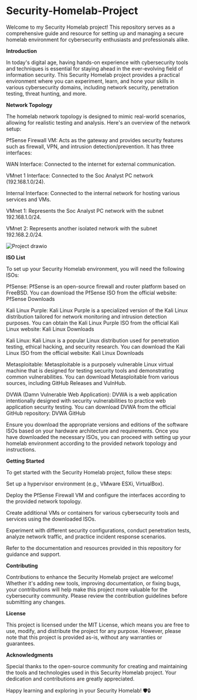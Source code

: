 # Security-Homelab-Project

Welcome to my Security Homelab project! This repository serves as a comprehensive guide and resource for setting up and managing a secure homelab environment for cybersecurity enthusiasts and professionals alike.

**Introduction**

In today's digital age, having hands-on experience with cybersecurity tools and techniques is essential for staying ahead in the ever-evolving field of information security. This Security Homelab project provides a practical environment where you can experiment, learn, and hone your skills in various cybersecurity domains, including network security, penetration testing, threat hunting, and more.

**Network Topology**

The homelab network topology is designed to mimic real-world scenarios, allowing for realistic testing and analysis. Here's an overview of the network setup:

PfSense Firewall VM: Acts as the gateway and provides security features such as firewall, VPN, and intrusion detection/prevention. It has three interfaces:

WAN Interface: Connected to the internet for external communication.

VMnet 1 Interface: Connected to the Soc Analyst PC network (192.168.1.0/24).

Internal Interface: Connected to the internal network for hosting various services and VMs.

VMnet 1: Represents the Soc Analyst PC network with the subnet 192.168.1.0/24.

VMnet 2: Represents another isolated network with the subnet 192.168.2.0/24.

![Project drawio](https://github.com/jaykpatel14/Security-Homelab-Project/assets/139708703/6b91194a-ccbb-4301-bf12-5ad307be863d)


**ISO List**

To set up your Security Homelab environment, you will need the following ISOs:

PfSense: PfSense is an open-source firewall and router platform based on FreeBSD. You can download the PfSense ISO from the official website: PfSense Downloads

Kali Linux Purple: Kali Linux Purple is a specialized version of the Kali Linux distribution tailored for network monitoring and intrusion detection purposes. You can obtain the Kali Linux Purple ISO from the official Kali Linux website: Kali Linux Downloads

Kali Linux: Kali Linux is a popular Linux distribution used for penetration testing, ethical hacking, and security research. You can download the Kali Linux ISO from the official website: Kali Linux Downloads

Metasploitable: Metasploitable is a purposely vulnerable Linux virtual machine that is designed for testing security tools and demonstrating common vulnerabilities. You can download Metasploitable from various sources, including GitHub Releases and VulnHub.

DVWA (Damn Vulnerable Web Application): DVWA is a web application intentionally designed with security vulnerabilities to practice web application security testing. You can download DVWA from the official GitHub repository: DVWA GitHub

Ensure you download the appropriate versions and editions of the software ISOs based on your hardware architecture and requirements. Once you have downloaded the necessary ISOs, you can proceed with setting up your homelab environment according to the provided network topology and instructions.

**Getting Started**

To get started with the Security Homelab project, follow these steps:

Set up a hypervisor environment (e.g., VMware ESXi, VirtualBox).

Deploy the PfSense Firewall VM and configure the interfaces according to the provided network topology.

Create additional VMs or containers for various cybersecurity tools and services using the downloaded ISOs.

Experiment with different security configurations, conduct penetration tests, analyze network traffic, and practice incident response scenarios.

Refer to the documentation and resources provided in this repository for guidance and support.

**Contributing**

Contributions to enhance the Security Homelab project are welcome! Whether it's adding new tools, improving documentation, or fixing bugs, your contributions will help make this project more valuable for the cybersecurity community. Please review the contribution guidelines before submitting any changes.

**License**

This project is licensed under the MIT License, which means you are free to use, modify, and distribute the project for any purpose. However, please note that this project is provided as-is, without any warranties or guarantees.



**Acknowledgments**

Special thanks to the open-source community for creating and maintaining the tools and technologies used in this Security Homelab project. Your dedication and contributions are greatly appreciated.

Happy learning and exploring in your Security Homelab! 🛡️🔒

